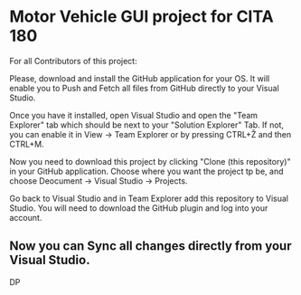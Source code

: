 Motor Vehicle GUI project for CITA 180
=========================
For all Contributors of this project:

Please, download and install the GitHub application for your OS.
It will enable you to Push and Fetch all files from GitHub directly to your Visual Studio.

Once you have it installed, open Visual Studio and open the "Team Explorer" tab which should be next to your "Solution Explorer" Tab. If not, you can enable it in View -> Team Explorer or by pressing CTRL+Ž and then CTRL+M.

Now you need to download this project by clicking "Clone (this repository)" in your GitHub application.
Choose where you want the project tp be, and choose Deocument -> Visual Studio -> Projects.

Go back to Visual Studio and in Team Explorer add this repository to Visual Studio.
You will need to download the GitHub plugin and log into your account.

Now you can Sync all changes directly from your Visual Studio.
-------------------------
DP
